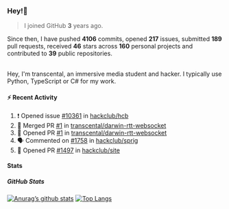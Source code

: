 ### Hey!👋
<!-- [![Banner](banner.png)](https://dillonb07.is-a.dev) -->


> I joined GitHub **3** years ago.

Since then, I have pushed **4106** commits, opened **217** issues, submitted **189** pull requests, received **46** stars across **160** personal projects and contributed to **39** public repositories.

<br>
Hey, I'm transcental, an immersive media student and hacker. I typically use Python, TypeScript or C# for my work.

<br>

#### :zap: Recent Activity

<!--START_SECTION:activity-->
1. ❗ Opened issue [#10361](https://github.com/hackclub/hcb/issues/10361) in [hackclub/hcb](https://github.com/hackclub/hcb)
2. 🎉 Merged PR [#1](https://github.com/transcental/darwin-rtt-websocket/pull/1) in [transcental/darwin-rtt-websocket](https://github.com/transcental/darwin-rtt-websocket)
3. 💪 Opened PR [#1](https://github.com/transcental/darwin-rtt-websocket/pull/1) in [transcental/darwin-rtt-websocket](https://github.com/transcental/darwin-rtt-websocket)
4. 🗣 Commented on [#1758](https://github.com/hackclub/sprig/issues/1758#issuecomment-2843354682) in [hackclub/sprig](https://github.com/hackclub/sprig)
5. 💪 Opened PR [#1497](https://github.com/hackclub/site/pull/1497) in [hackclub/site](https://github.com/hackclub/site)
<!--END_SECTION:activity-->

#### Stats

##### GitHub Stats
[![Anurag’s github stats](https://github-readme-stats.vercel.app/api?username=transcental&show_icons=true&theme=radical)](https://github.com/transcental)
[![Top Langs](https://github-readme-stats.vercel.app/api/top-langs/?username=transcental&layout=compact&theme=radical)](https://github.com/transcental)
